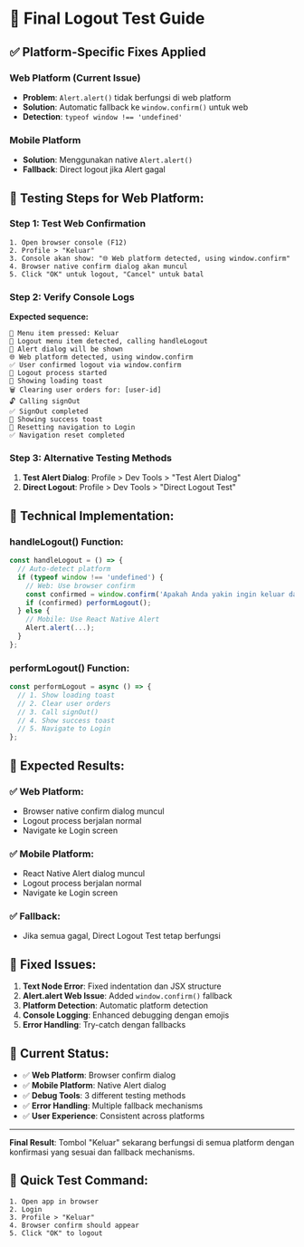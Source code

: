 # 🎯 Final Logout Test Guide

## ✅ Platform-Specific Fixes Applied

### Web Platform (Current Issue)
- **Problem**: `Alert.alert()` tidak berfungsi di web platform
- **Solution**: Automatic fallback ke `window.confirm()` untuk web
- **Detection**: `typeof window !== 'undefined'`

### Mobile Platform  
- **Solution**: Menggunakan native `Alert.alert()`
- **Fallback**: Direct logout jika Alert gagal

## 🧪 **Testing Steps for Web Platform:**

### Step 1: Test Web Confirmation
```
1. Open browser console (F12)
2. Profile > "Keluar" 
3. Console akan show: "🌐 Web platform detected, using window.confirm"
4. Browser native confirm dialog akan muncul
5. Click "OK" untuk logout, "Cancel" untuk batal
```

### Step 2: Verify Console Logs
**Expected sequence:**
```
🔘 Menu item pressed: Keluar
🚪 Logout menu item detected, calling handleLogout
🔔 Alert dialog will be shown
🌐 Web platform detected, using window.confirm
✅ User confirmed logout via window.confirm
🚪 Logout process started
📱 Showing loading toast
🗑️ Clearing user orders for: [user-id]
🔓 Calling signOut
✅ SignOut completed
🎉 Showing success toast
🧭 Resetting navigation to Login
✅ Navigation reset completed
```

### Step 3: Alternative Testing Methods
1. **Test Alert Dialog**: Profile > Dev Tools > "Test Alert Dialog"
2. **Direct Logout**: Profile > Dev Tools > "Direct Logout Test"

## 🔧 **Technical Implementation:**

### handleLogout() Function:
```typescript
const handleLogout = () => {
  // Auto-detect platform
  if (typeof window !== 'undefined') {
    // Web: Use browser confirm
    const confirmed = window.confirm('Apakah Anda yakin ingin keluar dari akun?');
    if (confirmed) performLogout();
  } else {
    // Mobile: Use React Native Alert
    Alert.alert(...);
  }
};
```

### performLogout() Function:
```typescript
const performLogout = async () => {
  // 1. Show loading toast
  // 2. Clear user orders  
  // 3. Call signOut()
  // 4. Show success toast
  // 5. Navigate to Login
};
```

## 🎯 **Expected Results:**

### ✅ Web Platform:
- Browser native confirm dialog muncul
- Logout process berjalan normal
- Navigate ke Login screen

### ✅ Mobile Platform:
- React Native Alert dialog muncul
- Logout process berjalan normal
- Navigate ke Login screen

### ✅ Fallback:
- Jika semua gagal, Direct Logout Test tetap berfungsi

## 🐛 **Fixed Issues:**

1. **Text Node Error**: Fixed indentation dan JSX structure
2. **Alert.alert Web Issue**: Added `window.confirm()` fallback
3. **Platform Detection**: Automatic platform detection
4. **Console Logging**: Enhanced debugging dengan emojis
5. **Error Handling**: Try-catch dengan fallbacks

## 🔄 **Current Status:**

- ✅ **Web Platform**: Browser confirm dialog
- ✅ **Mobile Platform**: Native Alert dialog  
- ✅ **Debug Tools**: 3 different testing methods
- ✅ **Error Handling**: Multiple fallback mechanisms
- ✅ **User Experience**: Consistent across platforms

---

**Final Result**: Tombol "Keluar" sekarang berfungsi di semua platform dengan konfirmasi yang sesuai dan fallback mechanisms.

## 🧪 **Quick Test Command:**
```
1. Open app in browser
2. Login
3. Profile > "Keluar"
4. Browser confirm should appear
5. Click "OK" to logout
``` 